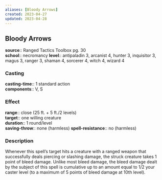 ```yaml
---
aliases: [Bloody Arrows]
created: 2023-04-27
updated: 2023-04-28
---
```


## Bloody Arrows

**source**:: Ranged Tactics Toolbox pg. 30  
**school**:: necromancy
**level**:: antipaladin 3, arcanist 4, hunter 3, inquisitor 3, magus 3, ranger 3, shaman 4, sorcerer 4, witch 4, wizard 4

### Casting

**casting-time**:: 1 standard action  
**components**:: V, S

### Effect

**range**:: close (25 ft. + 5 ft./2 levels)  
**target**:: one willing creature  
**duration**:: 1 round/level  
**saving-throw**:: none (harmless)
**spell-resistance**:: no (harmless)

### Description

Whenever this spell’s target hits a creature with a ranged weapon that successfully deals piercing or slashing damage, the struck creature takes 1 point of bleed damage. Unlike most bleed damage, the bleed damage dealt by the subject of this spell is cumulative up to an amount equal to 1/2 your caster level (to a maximum of 5 points of bleed damage at 10th level).
